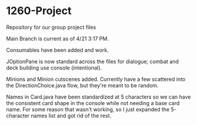# 1260-Project
Repository for our group project files

Main Branch is current as of 4/21 3:17 PM. 

Consumables have been added and work.

JOptionPane is now standard across the files for dialogue; combat and deck building use console (intentional).

Minions and Minion cutscenes added. Currently have a few scattered into the DirectionChoice.java flow, but they're meant to be random. 

Names in Card.java have been standardized at 5 characters so we can have the consistent card shape in the console while not needing a base card name. For some reason that wasn't working, so I just expanded the 5-character names list and got rid of the rest. 
